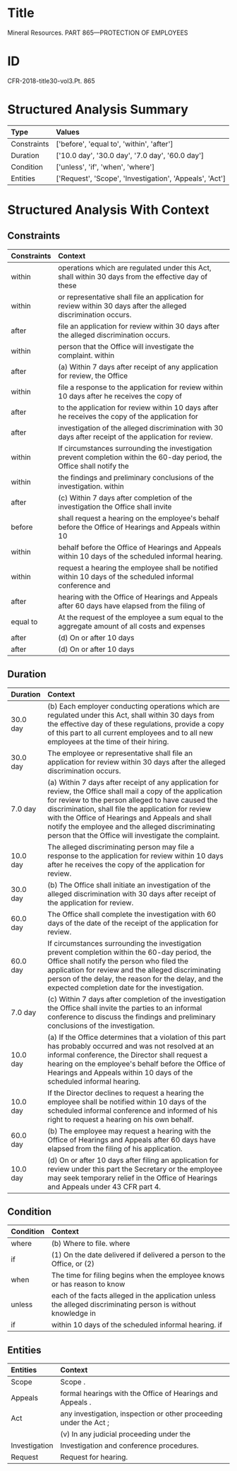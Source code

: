 # Title

 Mineral Resources. PART 865—PROTECTION OF EMPLOYEES


# ID

 CFR-2018-title30-vol3.Pt. 865


# Structured Analysis Summary

| Type        | Values                                                  |
|:------------|:--------------------------------------------------------|
| Constraints | ['before', 'equal to', 'within', 'after']               |
| Duration    | ['10.0 day', '30.0 day', '7.0 day', '60.0 day']         |
| Condition   | ['unless', 'if', 'when', 'where']                       |
| Entities    | ['Request', 'Scope', 'Investigation', 'Appeals', 'Act'] |


# Structured Analysis With Context

 


## Constraints

| Constraints   | Context                                                                                                                  |
|:--------------|:-------------------------------------------------------------------------------------------------------------------------|
| within        | operations which are regulated under this Act, shall within 30 days from the effective day of these                      |
| within        | or representative shall file an application for review within  30 days after the alleged discrimination occurs.          |
| after         | file an application for review within 30 days after  the alleged discrimination occurs.                                  |
| within        | person that the Office will investigate the complaint. within                                                            |
| after         | (a) Within 7 days  after receipt of any application for review, the Office                                               |
| within        | file a response to the application for review within 10 days after he receives the copy of                               |
| after         | to the application for review within 10 days after he receives the copy of the application for                           |
| after         | investigation of the alleged discrimination with 30 days after  receipt of the application for review.                   |
| within        | If circumstances surrounding the investigation prevent completion  within the 60-day period, the Office shall notify the |
| within        | the findings and preliminary conclusions of the investigation. within                                                    |
| after         | (c) Within 7 days  after completion of the investigation the Office shall invite                                         |
| before        | shall request a hearing on the employee's behalf before the Office of Hearings and Appeals within 10                     |
| within        | behalf before the Office of Hearings and Appeals within  10 days of the scheduled informal hearing.                      |
| within        | request a hearing the employee shall be notified within 10 days of the scheduled informal conference and                 |
| after         | hearing with the Office of Hearings and Appeals after 60 days have elapsed from the filing of                            |
| equal to      | At the request of the employee a sum  equal to the aggregate amount of all costs and expenses                            |
| after         | (d) On or  after  10 days                                                                                                |
| after         | (d) On or  after  10 days                                                                                                |


## Duration

| Duration   | Context                                                                                                                                                                                                                                                                                                                                                                              |
|:-----------|:-------------------------------------------------------------------------------------------------------------------------------------------------------------------------------------------------------------------------------------------------------------------------------------------------------------------------------------------------------------------------------------|
| 30.0 day   | (b) Each employer conducting operations which are regulated under this Act, shall within 30 days from the effective day of these regulations, provide a copy of this part to all current employees and to all new employees at the time of their hiring.                                                                                                                             |
| 30.0 day   | The employee or representative shall file an application for review within 30 days after the alleged discrimination occurs.                                                                                                                                                                                                                                                          |
| 7.0 day    | (a) Within 7 days after receipt of any application for review, the Office shall mail a copy of the application for review to the person alleged to have caused the discrimination, shall file the application for review with the Office of Hearings and Appeals and shall notify the employee and the alleged discriminating person that the Office will investigate the complaint. |
| 10.0 day   | The alleged discriminating person may file a response to the application for review within 10 days after he receives the copy of the application for review.                                                                                                                                                                                                                         |
| 30.0 day   | (b) The Office shall initiate an investigation of the alleged discrimination with 30 days after receipt of the application for review.                                                                                                                                                                                                                                               |
| 60.0 day   | The Office shall complete the investigation with 60 days of the date of the receipt of the application for review.                                                                                                                                                                                                                                                                   |
| 60.0 day   | If circumstances surrounding the investigation prevent completion within the 60-day period, the Office shall notify the person who filed the application for review and the alleged discriminating person of the delay, the reason for the delay, and the expected completion date for the investigation.                                                                            |
| 7.0 day    | (c) Within 7 days after completion of the investigation the Office shall invite the parties to an informal conference to discuss the findings and preliminary conclusions of the investigation.                                                                                                                                                                                      |
| 10.0 day   | (a) If the Office determines that a violation of this part has probably occurred and was not resolved at an informal conference, the Director shall request a hearing on the employee's behalf before the Office of Hearings and Appeals within 10 days of the scheduled informal hearing.                                                                                           |
| 10.0 day   | If the Director declines to request a hearing the employee shall be notified within 10 days of the scheduled informal conference and informed of his right to request a hearing on his own behalf.                                                                                                                                                                                   |
| 60.0 day   | (b) The employee may request a hearing with the Office of Hearings and Appeals after 60 days have elapsed from the filing of his application.                                                                                                                                                                                                                                        |
| 10.0 day   | (d) On or after 10 days after filing an application for review under this part the Secretary or the employee may seek temporary relief in the Office of Hearings and Appeals under 43 CFR part 4.                                                                                                                                                                                    |


## Condition

| Condition   | Context                                                                                                       |
|:------------|:--------------------------------------------------------------------------------------------------------------|
| where       | (b) Where to file. where                                                                                      |
| if          | (1) On the date delivered  if delivered a person to the Office, or (2)                                        |
| when        | The time for filing begins  when the employee knows or has reason to know                                     |
| unless      | each of the facts alleged in the application unless the alleged discriminating person is without knowledge in |
| if          | within 10 days of the scheduled informal hearing. if                                                          |


## Entities

| Entities      | Context                                                           |
|:--------------|:------------------------------------------------------------------|
| Scope         | Scope .                                                           |
| Appeals       | formal hearings with the Office of Hearings and Appeals .         |
| Act           | any investigation, inspection or other proceeding under the Act ; |
|               |             (v) In any judicial proceeding under the              |
| Investigation | Investigation  and conference procedures.                         |
| Request       | Request  for hearing.                                             |


